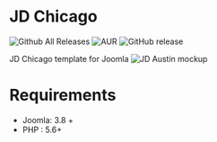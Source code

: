 # JD Chicago
![Github All Releases](https://img.shields.io/github/downloads/joomdev/jd_chicago/total.svg)
![AUR](https://img.shields.io/aur/license/yaourt.svg)
![GitHub release](https://img.shields.io/github/release/joomdev/jd_chicago.svg)

JD Chicago template for Joomla
![JD Austin mockup](https://cdn.joomdev.com/images/templatemanager/desktop/jd-chicago-desktop-thumb.jpg)

# Requirements
* Joomla: 3.8 +
* PHP : 5.6+

